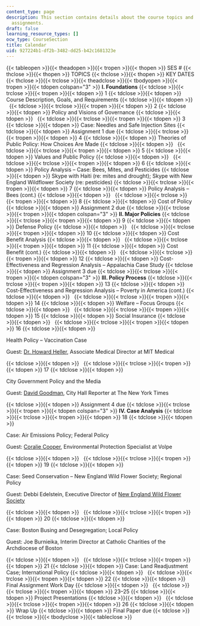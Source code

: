 ```yaml
---
content_type: page
description: This section contains details about the course topics and key dates for
  assignments.
draft: false
learning_resource_types: []
ocw_type: CourseSection
title: Calendar
uid: 927224b1-df2b-3482-dd25-b42c1681323e
---
```

{{< tableopen >}}{{< theadopen >}}{{< tropen >}}{{< thopen >}}
SES #
{{< thclose >}}{{< thopen >}}
TOPICS
{{< thclose >}}{{< thopen >}}
KEY DATES
{{< thclose >}}{{< trclose >}}{{< theadclose >}}{{< tbodyopen >}}{{< tropen >}}{{< tdopen colspan="3" >}}
**I. Foundations**
{{< tdclose >}}{{< trclose >}}{{< tropen >}}{{< tdopen >}}
1
{{< tdclose >}}{{< tdopen >}}
Course Description, Goals, and Requirements
{{< tdclose >}}{{< tdopen >}}
 
{{< tdclose >}}{{< trclose >}}{{< tropen >}}{{< tdopen >}}
2
{{< tdclose >}}{{< tdopen >}}
Policy and Visions of Governance
{{< tdclose >}}{{< tdopen >}}
 
{{< tdclose >}}{{< trclose >}}{{< tropen >}}{{< tdopen >}}
3
{{< tdclose >}}{{< tdopen >}}
Case: Needles and Safe Injection Sites
{{< tdclose >}}{{< tdopen >}}
Assignment 1 due
{{< tdclose >}}{{< trclose >}}{{< tropen >}}{{< tdopen >}}
4
{{< tdclose >}}{{< tdopen >}}
Theories of Public Policy: How Choices Are Made
{{< tdclose >}}{{< tdopen >}}
 
{{< tdclose >}}{{< trclose >}}{{< tropen >}}{{< tdopen >}}
5
{{< tdclose >}}{{< tdopen >}}
Values and Public Policy
{{< tdclose >}}{{< tdopen >}}
 
{{< tdclose >}}{{< trclose >}}{{< tropen >}}{{< tdopen >}}
6
{{< tdclose >}}{{< tdopen >}}
Policy Analysis – Case: Bees, Mites, and Pesticides
{{< tdclose >}}{{< tdopen >}}
Skype with Haiti (re: mites and drought); Skype with New England Wildflower Society (re: pesticides)
{{< tdclose >}}{{< trclose >}}{{< tropen >}}{{< tdopen >}}
7
{{< tdclose >}}{{< tdopen >}}
Policy Analysis – Bees (cont.)
{{< tdclose >}}{{< tdopen >}}
 
{{< tdclose >}}{{< trclose >}}{{< tropen >}}{{< tdopen >}}
8
{{< tdclose >}}{{< tdopen >}}
Cost of Policy
{{< tdclose >}}{{< tdopen >}}
Assignment 2 due
{{< tdclose >}}{{< trclose >}}{{< tropen >}}{{< tdopen colspan="3" >}}
**II. Major Policies**
{{< tdclose >}}{{< trclose >}}{{< tropen >}}{{< tdopen >}}
9
{{< tdclose >}}{{< tdopen >}}
Defense Policy
{{< tdclose >}}{{< tdopen >}}
 
{{< tdclose >}}{{< trclose >}}{{< tropen >}}{{< tdopen >}}
10
{{< tdclose >}}{{< tdopen >}}
Cost Benefit Analysis
{{< tdclose >}}{{< tdopen >}}
 
{{< tdclose >}}{{< trclose >}}{{< tropen >}}{{< tdopen >}}
11
{{< tdclose >}}{{< tdopen >}}
Cost Benefit (cont.)
{{< tdclose >}}{{< tdopen >}}
 
{{< tdclose >}}{{< trclose >}}{{< tropen >}}{{< tdopen >}}
12
{{< tdclose >}}{{< tdopen >}}
Cost-Effectiveness and Regression Analysis – Appalachia Case Study
{{< tdclose >}}{{< tdopen >}}
Assignment 3 due
{{< tdclose >}}{{< trclose >}}{{< tropen >}}{{< tdopen colspan="3" >}}
**III. Policy Process**
{{< tdclose >}}{{< trclose >}}{{< tropen >}}{{< tdopen >}}
13
{{< tdclose >}}{{< tdopen >}}
Cost-Effectiveness and Regression Analysis – Poverty in America (cont.)
{{< tdclose >}}{{< tdopen >}}
 
{{< tdclose >}}{{< trclose >}}{{< tropen >}}{{< tdopen >}}
14
{{< tdclose >}}{{< tdopen >}}
Welfare – Focus Groups
{{< tdclose >}}{{< tdopen >}}
 
{{< tdclose >}}{{< trclose >}}{{< tropen >}}{{< tdopen >}}
15
{{< tdclose >}}{{< tdopen >}}
Social Insurance
{{< tdclose >}}{{< tdopen >}}
 
{{< tdclose >}}{{< trclose >}}{{< tropen >}}{{< tdopen >}}
16
{{< tdclose >}}{{< tdopen >}}

Health Policy – Vaccination Case

Guest: [Dr. Howard Heller](https://hst.mit.edu/faculty-research/faculty/heller-howard), Associate Medical Director at MIT Medical

{{< tdclose >}}{{< tdopen >}}
 
{{< tdclose >}}{{< trclose >}}{{< tropen >}}{{< tdopen >}}
17
{{< tdclose >}}{{< tdopen >}}

City Government Policy and the Media

Guest: [David Goodman](http://www.nytimes.com/by/j-david-goodman), City Hall Reporter at The New York Times

{{< tdclose >}}{{< tdopen >}}
Assignment 4 due
{{< tdclose >}}{{< trclose >}}{{< tropen >}}{{< tdopen colspan="3" >}}
**IV. Case Analysis**
{{< tdclose >}}{{< trclose >}}{{< tropen >}}{{< tdopen >}}
18
{{< tdclose >}}{{< tdopen >}}

Case: Air Emissions Policy; Federal Policy

Guest: [Coralie Cooper](https://www.volpe.dot.gov/content/cooper-coralie), Environmental Protection Specialist at Volpe

{{< tdclose >}}{{< tdopen >}}
 
{{< tdclose >}}{{< trclose >}}{{< tropen >}}{{< tdopen >}}
19
{{< tdclose >}}{{< tdopen >}}

Case: Seed Conservation – New England Wild Flower Society; Regional Policy

Guest: Debbi Edelstein, Executive Director of [New England Wild Flower Society](http://www.newenglandwild.org/about)

{{< tdclose >}}{{< tdopen >}}
 
{{< tdclose >}}{{< trclose >}}{{< tropen >}}{{< tdopen >}}
20
{{< tdclose >}}{{< tdopen >}}

Case: Boston Busing and Desegregation; Local Policy

Guest: Joe Burnieika, Interim Director at Catholic Charities of the Archdiocese of Boston

{{< tdclose >}}{{< tdopen >}}
 
{{< tdclose >}}{{< trclose >}}{{< tropen >}}{{< tdopen >}}
21
{{< tdclose >}}{{< tdopen >}}
Case: Land Readjustment Case; International Policy
{{< tdclose >}}{{< tdopen >}}
 
{{< tdclose >}}{{< trclose >}}{{< tropen >}}{{< tdopen >}}
22
{{< tdclose >}}{{< tdopen >}}
Final Assignment Work Day
{{< tdclose >}}{{< tdopen >}}
 
{{< tdclose >}}{{< trclose >}}{{< tropen >}}{{< tdopen >}}
23–25
{{< tdclose >}}{{< tdopen >}}
Project Presentations
{{< tdclose >}}{{< tdopen >}}
 
{{< tdclose >}}{{< trclose >}}{{< tropen >}}{{< tdopen >}}
26
{{< tdclose >}}{{< tdopen >}}
Wrap Up
{{< tdclose >}}{{< tdopen >}}
Final Paper due
{{< tdclose >}}{{< trclose >}}{{< tbodyclose >}}{{< tableclose >}}